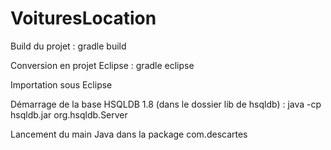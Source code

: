 # VoituresLocation

Build du projet : gradle build

Conversion en projet Eclipse : gradle eclipse

Importation sous Eclipse

Démarrage de la base HSQLDB 1.8 (dans le dossier lib de hsqldb) : java -cp hsqldb.jar org.hsqldb.Server

Lancement du main Java dans la package com.descartes
